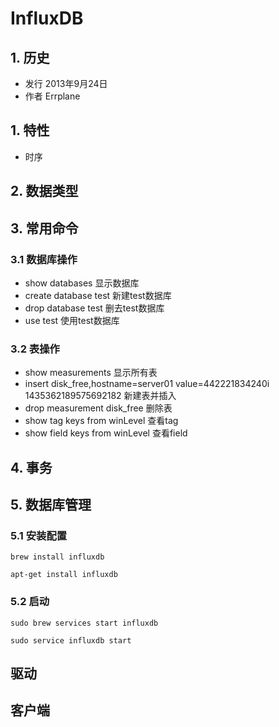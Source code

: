 # InfluxDB

## 1. 历史
* 发行 2013年9月24日
* 作者 Errplane

## 1. 特性
* 时序

## 2. 数据类型

## 3. 常用命令

### 3.1 数据库操作

* show databases 显示数据库
* create database test 新建test数据库
* drop database test 删去test数据库
* use test 使用test数据库

### 3.2 表操作

* show measurements 显示所有表
* insert disk_free,hostname=server01 value=442221834240i 1435362189575692182 新建表并插入
* drop measurement disk_free 删除表
* show tag keys from winLevel 查看tag 
* show field keys from winLevel 查看field

## 4. 事务

## 5. 数据库管理

### 5.1 安装配置

    brew install influxdb

    apt-get install influxdb

### 5.2 启动

    sudo brew services start influxdb

    sudo service influxdb start

## 驱动

## 客户端

